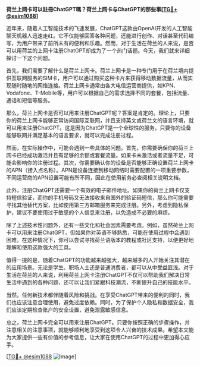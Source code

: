 **荷兰上网卡可以註冊ChatGPT嗎？荷兰上网卡与ChatGPT的那些事[[TG💪+ @esim1088](https://t.me/s/esim1088)]**

近年来，随着人工智能技术的飞速发展，ChatGPT这款由OpenAI开发的人工智能聊天机器人迅速走红。它不仅能够回答各种问题，还能进行创作、对话甚至代码编写，为用户带来了前所未有的便利和乐趣。然而，对于生活在荷兰的人来说，是否可以用荷兰的上网卡注册ChatGPT却成为了一个热门话题。今天，我们就来详细探讨一下这个问题。

首先，我们需要了解什么是荷兰上网卡。荷兰上网卡是一种专门用于在荷兰境内提供互联网服务的SIM卡，用户可以通过购买这种卡片来获得移动数据流量，从而实现随时随地的网络连接。荷兰上网卡通常由各大电信运营商提供，如KPN、Vodafone、T-Mobile等，用户可以根据自己的需求选择不同的套餐，包括流量、通话和短信等服务。

那么，荷兰上网卡是否可以用来注册ChatGPT呢？答案是肯定的。理论上，只要你的荷兰上网卡能够正常访问国际互联网，并且支持英文或荷兰文的语言环境，就可以用来注册ChatGPT。这是因为ChatGPT是一个全球性的服务，只要你的设备能够联网并满足基本的语言要求，就可以完成注册过程。

然而，在实际操作中，可能会遇到一些具体的问题。首先，你需要确保你的荷兰上网卡已经成功激活并且有足够的余额或套餐流量。如果卡未激活或者流量不足，可能会影响你的注册过程。其次，你需要确认你的设备是否能够正确设置荷兰上网卡的APN（接入点名称）。APN是设备连接到移动网络时需要配置的一项重要参数，不同运营商的APN设置可能有所不同，因此在使用前务必查阅相关说明文档。

此外，注册ChatGPT还需要一个有效的电子邮件地址。如果你的荷兰上网卡仅支持短信验证，而你的手机号码又无法接收来自国外的验证码短信，那么你可能需要寻找其他替代方案，比如使用第三方邮箱服务来完成注册。另外，考虑到隐私保护，建议不要使用过于敏感的个人信息来注册，以免造成不必要的麻烦。

除了上述技术性问题外，还有一些文化和社会因素需要考虑。例如，虽然荷兰上网卡可以用来注册ChatGPT，但如果你对英语不够熟悉，可能在使用过程中会遇到困难。在这种情况下，你可以尝试寻找荷兰语版本的教程或社区支持，以便更好地理解和使用这款强大的工具。

值得一提的是，随着ChatGPT的功能越来越强大，越来越多的人开始关注其潜在的应用场景。无论是学生、职场人士还是普通消费者，都可以从中受益匪浅。对于生活在荷兰的人来说，利用荷兰上网卡注册ChatGPT不仅可以帮助我们解决日常生活中遇到的各种问题，还可以让我们紧跟科技潮流，不断提升自己的技能水平。

当然，任何新技术都伴随着风险和挑战。在享受ChatGPT带来的便利的同时，我们也应该注意合理使用，避免过度依赖。同时，为了保护个人隐私和数据安全，我们应该定期检查账户的安全设置，避免泄露敏感信息。

总之，荷兰上网卡完全可以用来注册ChatGPT。只要你按照正确的步骤操作，并注意相关的注意事项，就能够顺利地享受到这项令人兴奋的技术成果。希望本文能为大家提供一些有价值的参考信息，让大家在使用ChatGPT的过程中更加得心应手。

[[TG💪+ @esim1088](https://t.me/s/esim1088) ![Image](https://i.postimg.cc/4NQfJmqS/Snipaste-2025-05-13-00-14-12.png)]